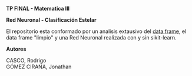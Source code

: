**TP FINAL - Matematica III**

**Red Neuronal - Clasificación Estelar**

El repositorio esta conformado por un analisis extausivo del [data frame](https://www.kaggle.com/datasets/fedesoriano/stellar-classification-dataset-sdss17), el data frame "limpio" y una Red Neuronal realizada con y sin sikit-learn.

**Autores**

CASCO, Rodrigo \
GÓMEZ CIRANA, Jonathan
